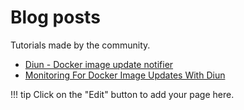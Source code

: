 # Blog posts

Tutorials made by the community.

<!-- please, keep A-Z sorting -->
- [Diun - Docker image update notifier](https://crazymax.medium.com/diun-docker-image-update-notifier-78f09e29b469)
- [Monitoring For Docker Image Updates With Diun](https://spad.uk/monitoring-for-docker-image-updates-with-diun/)

!!! tip
    Click on the "Edit" button to add your page here.

